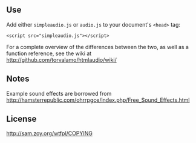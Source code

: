 ## Use

Add either `simpleaudio.js` or `audio.js` to your document's `<head>` tag:

	<script src="simpleaudio.js"></script>

For a complete overview of the differences between the two, as well as a
function reference, see the wiki at http://github.com/torvalamo/htmlaudio/wiki/

## Notes

Example sound effects are borrowed from
http://hamsterrepublic.com/ohrrpgce/index.php/Free_Sound_Effects.html

## License

http://sam.zoy.org/wtfpl/COPYING